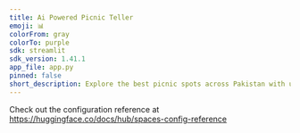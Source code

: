 ```yaml
---
title: Ai Powered Picnic Teller
emoji: 📊
colorFrom: gray
colorTo: purple
sdk: streamlit
sdk_version: 1.41.1
app_file: app.py
pinned: false
short_description: Explore the best picnic spots across Pakistan with updates o
---
```


Check out the configuration reference at https://huggingface.co/docs/hub/spaces-config-reference
